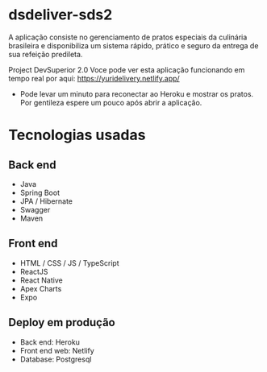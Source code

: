 # dsdeliver-sds2
A aplicação consiste no gerenciamento de pratos especiais da culinária brasileira e disponibiliza um sistema rápido, prático e seguro da entrega de sua refeição predileta.

Project DevSuperior 2.0
Voce pode ver esta aplicação funcionando em tempo real por aqui: https://yuridelivery.netlify.app/
- Pode levar um minuto para reconectar ao Heroku e mostrar os pratos. Por gentileza espere um pouco após abrir a aplicação.

# Tecnologias usadas
## Back end
- Java
- Spring Boot
- JPA / Hibernate
- Swagger
- Maven
## Front end
- HTML / CSS / JS / TypeScript
- ReactJS
- React Native
- Apex Charts
- Expo
## Deploy em produção
- Back end: Heroku
- Front end web: Netlify
- Database: Postgresql
